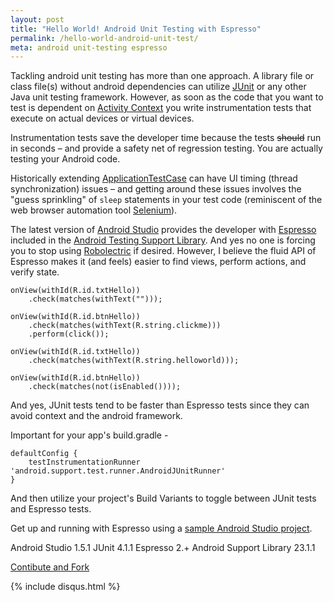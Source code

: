 ```yaml
---
layout: post
title: "Hello World! Android Unit Testing with Espresso"
permalink: /hello-world-android-unit-test/
meta: android unit-testing espresso
---
```

Tackling android unit testing has more than one approach.  A library file or class file(s) without android dependencies can utilize [JUnit](http://www.junit.org) or any other Java unit testing framework.  However, as soon as the code that you want to test is dependent on [Activity Context](http://developer.android.com/reference/android/app/Activity.html) you write instrumentation tests that execute on actual devices or virtual devices.

Instrumentation tests save the developer time because the tests ~~should~~ run in seconds – and provide a safety net of regression testing.  You are actually testing your Android code.

Historically extending [ApplicationTestCase](http://developer.android.com/reference/android/test/ApplicationTestCase.html) can have UI timing (thread synchronization) issues – and getting around these issues involves the "guess  sprinkling" of ```sleep``` statements in your test code (reminiscent of the web browser automation tool [Selenium](http://docs.seleniumhq.org/)).

The latest version of [Android Studio](https://developer.android.com/sdk/index.html) provides the developer with [Espresso](http://developer.android.com/reference/android/support/test/package-summary.html) included in the [Android Testing Support Library](http://developer.android.com/tools/testing-support-library/index.html).  And yes no one is forcing you to stop using [Robolectric](http://robolectric.org) if desired.  However, I believe the fluid API of Espresso makes it (and feels) easier to find views, perform actions, and verify state.  

    onView(withId(R.id.txtHello))
		.check(matches(withText("")));

	onView(withId(R.id.btnHello))
		.check(matches(withText(R.string.clickme)))
		.perform(click());

	onView(withId(R.id.txtHello))
		.check(matches(withText(R.string.helloworld)));

	onView(withId(R.id.btnHello))
		.check(matches(not(isEnabled())));

And yes, JUnit tests tend to be faster than Espresso tests since they can avoid context and the android framework.

Important for your app's build.gradle -

	defaultConfig { 
		testInstrumentationRunner 'android.support.test.runner.AndroidJUnitRunner'
	}

And then utilize your project's Build Variants to toggle between JUnit tests and Espresso tests.

Get up and running with Espresso using a [sample Android Studio project](https://github.com/dragthor/HelloWorldAndroidUnitTesting).

Android Studio 1.5.1
JUnit 4.1.1
Espresso 2.+
Android Support Library 23.1.1

<a href="{{ site.post_source_root }}2015-09-02-hello-world-android-unit-test.markdown">Contibute and Fork</a>

{% include disqus.html %}